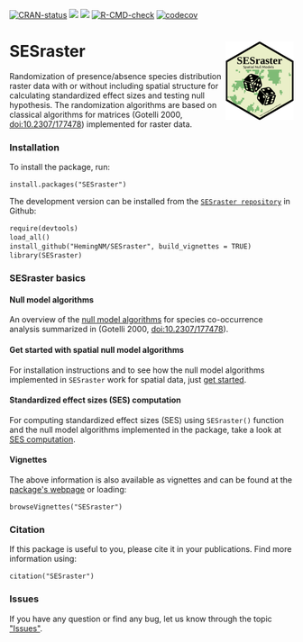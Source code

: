 <!-- badges: start -->

[![CRAN-status](https://www.r-pkg.org/badges/version/SESraster?color=green)](https://cran.r-project.org/package=SESraster)
[![](http://cranlogs.r-pkg.org/badges/grand-total/SESraster?color=green)](https://cran.r-project.org/package=SESraster)
[![](http://cranlogs.r-pkg.org/badges/SESraster?color=green)](https://cran.r-project.org/package=SESraster)
[![R-CMD-check](https://github.com/HemingNM/SESraster/actions/workflows/R-CMD-check.yaml/badge.svg)](https://github.com/HemingNM/SESraster/actions/workflows/R-CMD-check.yaml)
[![codecov](https://codecov.io/gh/HemingNM/SESraster/branch/master/graph/badge.svg?token=YJZHUXU5R7)](https://app.codecov.io/gh/HemingNM/SESraster)

<!-- badges: end -->

# SESraster <a href="https://hemingnm.github.io/SESraster/"><img src="man/figures/logo.png" alt="SESraster website" align="right" height="139"/></a>

Randomization of presence/absence species distribution raster data with
or without including spatial structure for calculating standardized
effect sizes and testing null hypothesis. The randomization algorithms
are based on classical algorithms for matrices (Gotelli 2000,
<doi:10.2307/177478>)
implemented for raster data.

### Installation

To install the package, run:

```         
install.packages("SESraster")
```

The development version can be installed from the
[`SESraster repository`](https://github.com/HemingNM/SESraster) in
Github:

```         
require(devtools)
load_all()
install_github("HemingNM/SESraster", build_vignettes = TRUE)
library(SESraster)
```

### SESraster basics

#### Null model algorithms
An overview of the
[null model algorithms](vignette(%22v1-null-models%22,%20package=%22SESraster%22))
for species co-occurrence analysis summarized in (Gotelli 2000, <doi:10.2307/177478>).

#### Get started with spatial null model algorithms
For installation instructions and to see how the null model algorithms
implemented in `SESraster` work for spatial data,
just [get started](vignette(%22v2-get-started%22,%20package=%22SESraster%22)).

#### Standardized effect sizes (SES) computation 
For computing standardized effect sizes (SES) using `SESraster()` function and
the null model algorithms implemented in the package, take a look at [SES
computation](vignette(%22v3-SES-calculation%22,%20package=%22SESraster%22)).

#### Vignettes
The above information is also available as vignettes and  can be found at 
the [package's webpage](https://hemingnm.github.io/SESraster/) or loading:

```         
browseVignettes("SESraster")
```

### Citation

If this package is useful to you, please cite it in your publications.
Find more information using:

```         
citation("SESraster")
```

### Issues

If you have any question or find any bug, let us know through the topic
["Issues"](https://github.com/HemingNM/SESraster/issues).
